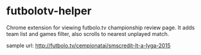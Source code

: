 # futbolotv-helper
Chrome extension for viewing futbolo.tv championship review page. 
It adds team list and games filter, also scrolls to nearest unplayed match.

sample url: http://futbolo.tv/cempionatai/smscredit-lt-a-lyga-2015
